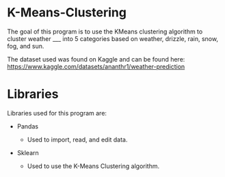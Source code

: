 # K-Means-Clustering

The goal of this program is to use the KMeans clustering algorithm to cluster weather ___ into 5 categories based on weather, drizzle, rain, snow, fog, and sun.

The dataset used was found on Kaggle and can be found here: https://www.kaggle.com/datasets/ananthr1/weather-prediction

# Libraries
Libraries used for this program are:

- Pandas
    - Used to import, read, and edit data.

- Sklearn
    - Used to use the K-Means Clustering algorithm.